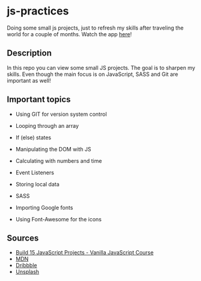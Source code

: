 # js-practices
Doing some small js projects, just to refresh my skills after traveling the world for a couple of months.
Watch the app [here](https://jenniferslagt.github.io/js-practices/)!


## Description
In this repo you can view some small JS projects. The goal is to sharpen my skills. Even though the main focus is on JavaScript, SASS and Git are important as well!

## Important topics
* Using GIT for version system control
* Looping through an array
* If (else) states
* Manipulating the DOM with JS
* Calculating with numbers and time
* Event Listeners
* Storing local data

* SASS
* Importing Google fonts
* Using Font-Awesome for the icons


## Sources
* [Build 15 JavaScript Projects - Vanilla JavaScript Course](https://www.youtube.com/watch?v=3PHXvlpOkf4&t=110s)
* [MDN](https://developer.mozilla.org/en-US/)
* [Dribbble](https://dribbble.com/)
* [Unsplash](https://unsplash.com/)
